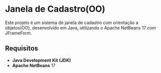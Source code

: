 # Janela de Cadastro(OO)

Este projeto é um sistema de janela de cadastro com orientação a objetos(OO), desenvolvido em Java, utilizando o Apache NetBeans 17 com JFrameForm.

## Requisitos

- **Java Development Kit (JDK)**
- **Apache NetBeans** 17